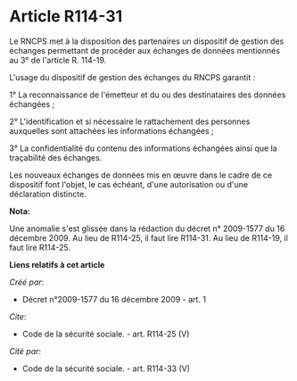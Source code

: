 # Article R114-31

Le RNCPS met à la disposition des partenaires un dispositif de gestion des échanges permettant de procéder aux échanges de
données mentionnés au 3° de l'article R. 114-19.

L'usage du dispositif de gestion des échanges du RNCPS garantit : 

1° La reconnaissance de l'émetteur et du ou des destinataires des données échangées ; 

2° L'identification et si nécessaire le rattachement des personnes auxquelles sont attachées les informations échangées ; 

3° La confidentialité du contenu des informations échangées ainsi que la traçabilité des échanges. 

Les nouveaux échanges de données mis en œuvre dans le cadre de ce dispositif font l'objet, le cas échéant, d'une autorisation
ou d'une déclaration distincte.

**Nota:**

Une anomalie s'est glissée dans la rédaction du décret n° 2009-1577 du 16 décembre 2009. Au lieu de R114-25, il faut lire
R114-31. Au lieu de R114-19, il faut lire R114-25.

**Liens relatifs à cet article**

_Créé par_:

  - Décret n°2009-1577 du 16 décembre 2009 - art. 1

_Cite_:

  - Code de la sécurité sociale. - art. R114-25 (V)

_Cité par_:

  - Code de la sécurité sociale. - art. R114-33 (V)
